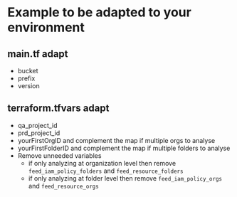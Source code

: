 # Example to be adapted to your environment

## main.tf adapt

- bucket
- prefix
- version

## terraform.tfvars adapt

- qa_project_id
- prd_project_id
- yourFirstOrgID and complement the map if multiple orgs to analyse
- yourFirstFolderID and complement the map if multiple folders to analyse
- Remove unneeded variables
  - if only analyzing at organization level then remove `feed_iam_policy_folders` and `feed_resource_folders`
  - if only analyzing at folder level then remove `feed_iam_policy_orgs` and `feed_resource_orgs`
